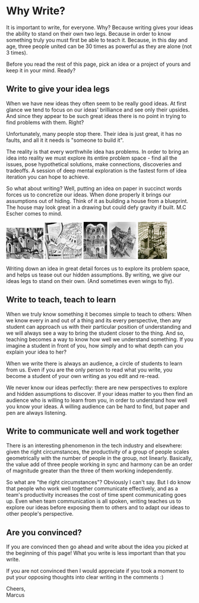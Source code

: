 Why Write?
==========

It is important to write, for everyone. Why? Because writing gives your ideas the ability to stand on their own two legs. Because in order to know something truly you must first be able to teach it. Because, in this day and age, three people united can be 30 times as powerful as they are alone (not 3 times).

Before you read the rest of this page, pick an idea or a project of yours and keep it in your mind. Ready?


Write to give your idea legs
----------------------------

When we have new ideas they often seem to be really good ideas. At first glance we tend to focus on our ideas' brilliance and see only their upsides. And since they appear to be such great ideas there is no point in trying to find problems with them. Right?

Unfortunately, many people stop there. Their idea is just great, it has no faults, and all it it needs is "someone to build it".

The reality is that every worthwhile idea has problems. In order to bring an idea into reality we must explore its entire problem space - find all the issues, pose hypothetical solutions, make connections, discoveries and tradeoffs. A session of deep mental exploration is the fastest form of idea iteration you can hope to achieve.

So what about writing? Well, putting an idea on paper in succinct words forces us to concretize our ideas. When done properly it brings our assumptions out of hiding. Think of it as building a house from a blueprint. The house may look great in a drawing but could defy gravity if built. M.C Escher comes to mind.

[![MC Escher](MC1-thumb.jpg)](MC1.jpg)
[![MC Escher](MC2-thumb.jpg)](MC2.jpg)
[![MC Escher](MC3-thumb.jpg)](MC3.jpg)
[![MC Escher](MC4-thumb.jpg)](MC4.jpg)
[![MC Escher](MC5-thumb.jpg)](MC5.jpg)

Writing down an idea in great detail forces us to explore its problem space, and helps us tease out our hidden assumptions. By writing, we give our ideas legs to stand on their own. (And sometimes even wings to fly).


Write to teach, teach to learn
------------------------------

When we truly know something it becomes simple to teach to others: When we know every in and out of a thing and its every perspective, then any student can approach us with their particular position of understanding and we will always see a way to bring the student closer to the thing. And so, teaching becomes a way to know how well we understand something. If you imagine a student in front of you, how simply and to what depth can you explain your idea to her? 

When we write there is always an audience, a circle of students to learn from us. Even if you are the only person to read what you write, you become a student of your own writing as you edit and re-read.

We never know our ideas perfectly: there are new perspectives to explore and hidden assumptions to discover. If your ideas matter to you then find an audience who is willing to learn from you, in order to understand how well you know your ideas. A willing audience can be hard to find, but paper and pen are always listening.


Write to communicate well and work together
-------------------------------------------

There is an interesting phenomenon in the tech industry and elsewhere: given the right circumstances, the productivity of a group of people scales geometrically with the number of people in the group, not linearly. Basically, the value add of three people working in sync and harmony can be an order of magnitude greater than the three of them working independently.

So what are "the right circumstances"? Obviously I can't say. But I do know that people who work well together communicate effectively, and as a team's productivity increases the cost of time spent communicating goes up. Even when team communication is all spoken, writing teaches us to explore our ideas before exposing them to others and to adapt our ideas to other people's perspective.


Are you convinced?
------------------

If you are convinced then go ahead and write about the idea you picked at the beginning of this page! What you write is less important than that you write.

If you are not convinced then I would appreciate if you took a moment to put your opposing thoughts into clear writing in the comments :)

Cheers,
<br>Marcus